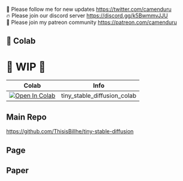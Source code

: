 🐣 Please follow me for new updates https://twitter.com/camenduru <br />
🔥 Please join our discord server https://discord.gg/k5BwmmvJJU <br />
🥳 Please join my patreon community https://patreon.com/camenduru <br />

## 🦒 Colab

# 🚦 WIP 🚦

| Colab | Info
| --- | --- |
[![Open In Colab](https://colab.research.google.com/assets/colab-badge.svg)](https://colab.research.google.com/github/camenduru/tiny-stable-diffusion-colab/blob/main/tiny_stable_diffusion_colab.ipynb) | tiny_stable_diffusion_colab

## Main Repo
https://github.com/ThisisBillhe/tiny-stable-diffusion

## Page

## Paper

